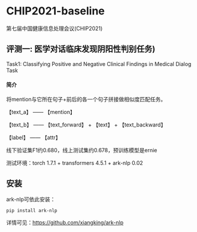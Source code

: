 # CHIP2021-baseline

第七届中国健康信息处理会议(CHIP2021) 

## 评测一: 医学对话临床发现阴阳性判别任务)

Task1: Classifying Positive and Negative Clinical Findings in Medical Dialog Task 



#### 简介

将mention与它所在句子+前后的各一个句子拼接做相似度匹配任务。

【text_a】 ——  【mention】

【text_b】 ——  【text_forward】 + 【text】  + 【text_backward】

【label】 ——  【attr】

线下验证集F1约0.680，线上测试集约0.678，预训练模型是ernie

测试环境：torch 1.7.1 + transformers 4.5.1 +  ark-nlp 0.02



## 安装

ark-nlp可依此安装：

    pip install ark-nlp

详情可见：https://github.com/xiangking/ark-nlp


